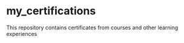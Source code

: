 # my_certifications
This repository contains certificates from courses and other learning experiences
